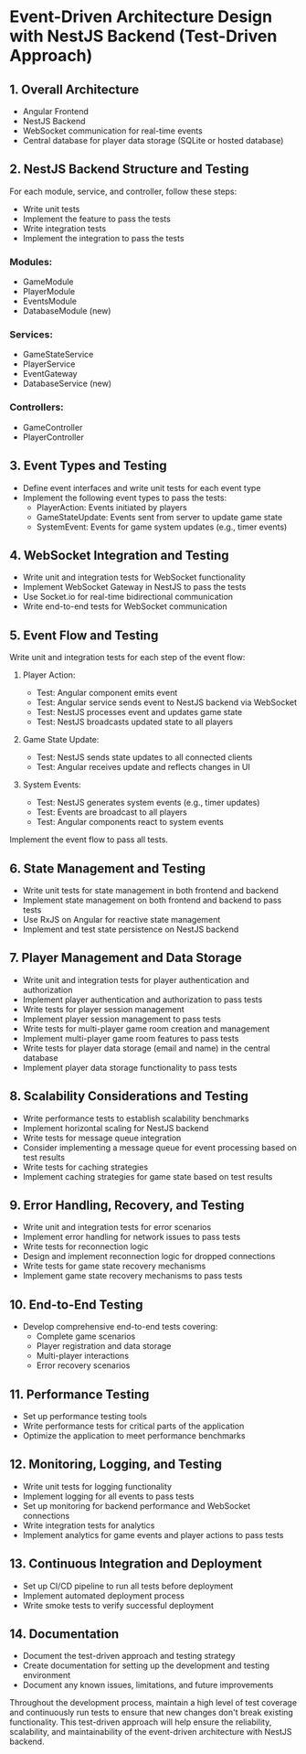 # Event-Driven Architecture Design with NestJS Backend (Test-Driven Approach)

## 1. Overall Architecture
- Angular Frontend
- NestJS Backend
- WebSocket communication for real-time events
- Central database for player data storage (SQLite or hosted database)

## 2. NestJS Backend Structure and Testing
For each module, service, and controller, follow these steps:
- Write unit tests
- Implement the feature to pass the tests
- Write integration tests
- Implement the integration to pass the tests

### Modules:
- GameModule
- PlayerModule
- EventsModule
- DatabaseModule (new)

### Services:
- GameStateService
- PlayerService
- EventGateway
- DatabaseService (new)

### Controllers:
- GameController
- PlayerController

## 3. Event Types and Testing
- Define event interfaces and write unit tests for each event type
- Implement the following event types to pass the tests:
  - PlayerAction: Events initiated by players
  - GameStateUpdate: Events sent from server to update game state
  - SystemEvent: Events for game system updates (e.g., timer events)

## 4. WebSocket Integration and Testing
- Write unit and integration tests for WebSocket functionality
- Implement WebSocket Gateway in NestJS to pass the tests
- Use Socket.io for real-time bidirectional communication
- Write end-to-end tests for WebSocket communication

## 5. Event Flow and Testing
Write unit and integration tests for each step of the event flow:

1. Player Action:
   - Test: Angular component emits event
   - Test: Angular service sends event to NestJS backend via WebSocket
   - Test: NestJS processes event and updates game state
   - Test: NestJS broadcasts updated state to all players

2. Game State Update:
   - Test: NestJS sends state updates to all connected clients
   - Test: Angular receives update and reflects changes in UI

3. System Events:
   - Test: NestJS generates system events (e.g., timer updates)
   - Test: Events are broadcast to all players
   - Test: Angular components react to system events

Implement the event flow to pass all tests.

## 6. State Management and Testing
- Write unit tests for state management in both frontend and backend
- Implement state management on both frontend and backend to pass tests
- Use RxJS on Angular for reactive state management
- Implement and test state persistence on NestJS backend

## 7. Player Management and Data Storage
- Write unit and integration tests for player authentication and authorization
- Implement player authentication and authorization to pass tests
- Write tests for player session management
- Implement player session management to pass tests
- Write tests for multi-player game room creation and management
- Implement multi-player game room features to pass tests
- Write tests for player data storage (email and name) in the central database
- Implement player data storage functionality to pass tests

## 8. Scalability Considerations and Testing
- Write performance tests to establish scalability benchmarks
- Implement horizontal scaling for NestJS backend
- Write tests for message queue integration
- Consider implementing a message queue for event processing based on test results
- Write tests for caching strategies
- Implement caching strategies for game state based on test results

## 9. Error Handling, Recovery, and Testing
- Write unit and integration tests for error scenarios
- Implement error handling for network issues to pass tests
- Write tests for reconnection logic
- Design and implement reconnection logic for dropped connections
- Write tests for game state recovery mechanisms
- Implement game state recovery mechanisms to pass tests

## 10. End-to-End Testing
- Develop comprehensive end-to-end tests covering:
  - Complete game scenarios
  - Player registration and data storage
  - Multi-player interactions
  - Error recovery scenarios

## 11. Performance Testing
- Set up performance testing tools
- Write performance tests for critical parts of the application
- Optimize the application to meet performance benchmarks

## 12. Monitoring, Logging, and Testing
- Write unit tests for logging functionality
- Implement logging for all events to pass tests
- Set up monitoring for backend performance and WebSocket connections
- Write integration tests for analytics
- Implement analytics for game events and player actions to pass tests

## 13. Continuous Integration and Deployment
- Set up CI/CD pipeline to run all tests before deployment
- Implement automated deployment process
- Write smoke tests to verify successful deployment

## 14. Documentation
- Document the test-driven approach and testing strategy
- Create documentation for setting up the development and testing environment
- Document any known issues, limitations, and future improvements

Throughout the development process, maintain a high level of test coverage and continuously run tests to ensure that new changes don't break existing functionality. This test-driven approach will help ensure the reliability, scalability, and maintainability of the event-driven architecture with NestJS backend.